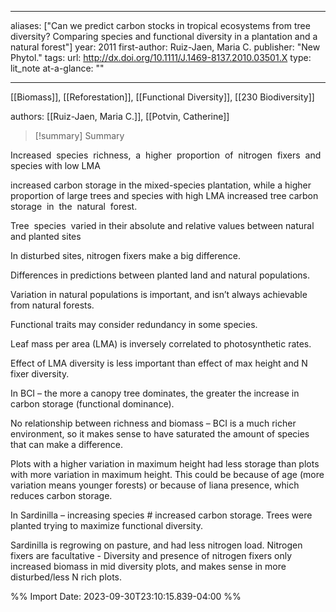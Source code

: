   
---
aliases: ["Can we predict carbon stocks in tropical ecosystems from tree diversity? Comparing species and functional diversity in a plantation and a natural forest"] 
year: 2011 
first-author: Ruiz-Jaen, Maria C.
publisher: "New Phytol." 
tags:
url: http://dx.doi.org/10.1111/J.1469-8137.2010.03501.X 
type: lit_note
at-a-glance: ""

--- 
[[Biomass]], [[Reforestation]], [[Functional Diversity]], [[230 Biodiversity]]  

authors: [[Ruiz-Jaen, Maria C.]], [[Potvin, Catherine]]


>[!summary] Summary
> 

Increased  species  richness,  a  higher  proportion  of  nitrogen  fixers  and  species with low LMA  

increased carbon storage in the mixed-species plantation, while a higher proportion of large trees and species with high LMA increased tree carbon storage  in  the  natural  forest. 

Tree  species  varied in their absolute and relative values between natural and planted sites 

In disturbed sites, nitrogen fixers make a big difference. 

Differences in predictions between planted land and natural populations. 

Variation in natural populations is important, and isn’t always achievable from natural forests. 

Functional traits may consider redundancy in some species. 

Leaf mass per area (LMA) is inversely correlated to photosynthetic rates. 

Effect of LMA diversity is less important than effect of max height and N fixer diversity. 

In BCI – the more a canopy tree dominates, the greater the increase in carbon storage (functional dominance). 

No relationship between richness and biomass – BCI is a much richer environment, so it makes sense to have saturated the amount of species that can make a difference. 

Plots with a higher variation in maximum height had less storage than plots with more variation in maximum height. This could be because of age (more variation means younger forests) or because of liana presence, which reduces carbon storage. 

In Sardinilla – increasing species # increased carbon storage. Trees were planted trying to maximize functional diversity. 

Sardinilla is regrowing on pasture, and had less nitrogen load. Nitrogen fixers are facultative - Diversity and presence of nitrogen fixers only increased biomass in mid diversity plots, and makes sense in more disturbed/less N rich plots.




%% Import Date: 2023-09-30T23:10:15.839-04:00 %%
